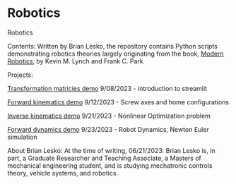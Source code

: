 # Robotics
Robotics

Contents: Written by Brian Lesko, the repository contains Python scripts demonstrating robotics theories largely originating from the book, [Modern Robotics](http://modernrobotics.org/), by Kevin M. Lynch and Frank C. Park

Projects: 

[Transformation matricies demo](https://robotics-transformation.streamlit.app)  9/08/2023 - introduction to streamlit

[Forward kinematics demo](https://robotics-fk-lesko.streamlit.app) 9/12/2023 - Screw axes and home configurations

[Inverse kinematics demo](https://robotics-ik-lesko.streamlit.app) 9/21/2023 - Nonlinear Optimization problem

[Forward dynamics demo](https://robotics-fd-lesko.streamlit.app) 9/23/2023 - Robot Dynamics, Newton Euler simulation


About Brian Lesko: At the time of writing, 06/21/2023: Brian Lesko is, in part, a Graduate Researcher and Teaching Associate, a Masters of mechanical engineering student, and is studying mechatronic controls theory, vehicle systems, and robotics. 



